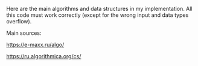 Here are the main algorithms and data structures in my implementation. All this code must work correctly (except for the wrong input and data types overflow).

Main sources:

https://e-maxx.ru/algo/

https://ru.algorithmica.org/cs/
